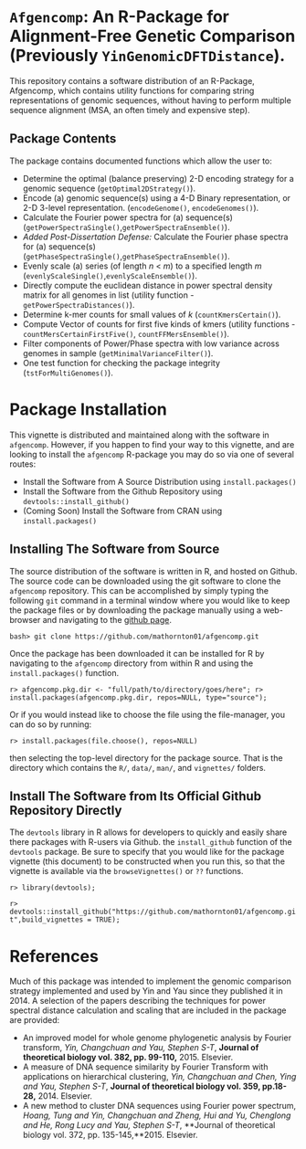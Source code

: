 # `Afgencomp`: An R-Package for Alignment-Free Genetic Comparison (Previously `YinGenomicDFTDistance`). 

This repository contains a software distribution of an R-Package, Afgencomp, which contains utility functions for comparing string representations of 
genomic sequences, without having to perform multiple sequence alignment (MSA, an often timely and expensive step).  

## Package Contents
The package contains documented functions which allow the user to: 

* Determine the optimal (balance preserving) 2-D encoding strategy for a genomic sequence (`getOptimal2DStrategy()`).
* Encode (a) genomic sequence(s) using a 4-D Binary representation, or 2-D 3-level representation. (`encodeGenome()`, `encodeGenomes()`).
* Calculate the Fourier power spectra for (a) sequence(s) (`getPowerSpectraSingle()`,`getPowerSpectraEnsemble()`). 
* *Added Post-Dissertation Defense:* Calculate the Fourier phase spectra for (a) sequence(s) (`getPhaseSpectraSingle()`,`getPhaseSpectraEnsemble()`). 
* Evenly scale (a) series (of length $n$ < $m$) to a specified length $m$ (`evenlyScaleSingle()`,`evenlyScaleEnsemble()`). 
* Directly compute the euclidean distance in power spectral density matrix for all genomes in list (utility function - `getPowerSpectraDistances()`).
* Determine k-mer counts for small values of $k$ (`countKmersCertain()`).
* Compute Vector of counts for first five kinds of kmers (utility functions - `countMersCertainFirstFive()`, `countFFMersEnsemble()`).
* Filter components of Power/Phase spectra with low variance across genomes in sample (`getMinimalVarianceFilter()`).
* One test function for checking the package integrity (`tstForMultiGenomes()`). 

# Package Installation

This vignette is distributed and maintained along with the software in `afgencomp`. 
However, if you happen to find your way to this vignette, and are looking to install 
the `afgencomp` R-package you may do so via one of several routes: 

* Install the Software from A Source Distribution using `install.packages()`
* Install the Software from the Github Repository using `devtools::install_github()`
* (Coming Soon) Install the Software from CRAN using `install.packages()`

## Installing The Software from Source 

The source distribution of the software is written in R, and hosted on Github. 
The source code can be downloaded using the git software to clone the `afgencomp`
repository.  This can be accomplished by simply typing the following `git` 
command in a terminal window where you would like to keep the package files 
or by downloading the package manually using a web-browser and navigating to the 
[github page](https://github.com/mathornton01/afgencomp). 

`
bash> git clone https://github.com/mathornton01/afgencomp.git 
`

Once the package has been downloaded it can be installed for R by navigating to 
the `afgencomp` directory from within R and using the `install.packages()`
function. 

`
r> afgencomp.pkg.dir <- "full/path/to/directory/goes/here";
r> install.packages(afgencomp.pkg.dir, repos=NULL, type="source");
`

Or if you would instead like to choose the file using the file-manager, you 
can do so by running: 

`
r> install.packages(file.choose(), repos=NULL)
`

then selecting the top-level directory for the package source.  That is the 
directory which contains the `R/`, `data/`, `man/`, and `vignettes/` folders. 

## Install The Software from Its Official Github Repository Directly

The `devtools` library in R allows for developers to quickly and easily share 
there packages with R-users via Github.  the `install_github` function of the 
`devtools` package.  Be sure to specify that you would like for the package 
vignette (this document) to be constructed when you run this, so that the 
vignette is available via the `browseVignettes()` or `??` functions. 

`
r> library(devtools);
`

`
r> devtools::install_github("https://github.com/mathornton01/afgencomp.git",build_vignettes = TRUE);
`

# References 

Much of this package was intended to implement the genomic comparison strategy implemented and used by Yin and Yau since 
they published it in 2014.  A selection of the papers describing the techniques for power spectral distance calculation and
scaling that are included in the package are provided: 

* An improved model for whole genome phylogenetic analysis by Fourier transform, *Yin, Changchuan and Yau, Stephen S-T*, **Journal of theoretical biology vol. 382, pp. 99-110,** 2015. Elsevier.
* A measure of DNA sequence similarity by Fourier Transform with applications on hierarchical clustering, *Yin, Changchuan and Chen, Ying and Yau, Stephen S-T*, **Journal of theoretical biology vol. 359, pp.18-28,** 2014. Elsevier.
* A new method to cluster DNA sequences using Fourier power spectrum, *Hoang, Tung and Yin, Changchuan and Zheng, Hui and Yu, Chenglong and He, Rong Lucy and Yau, Stephen S-T*, **Journal of theoretical biology vol. 372, pp. 135-145,**2015. Elsevier. 


